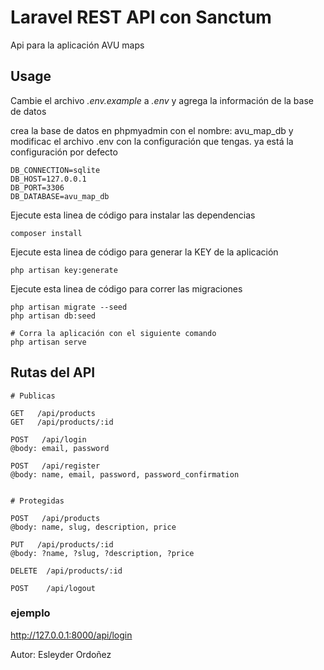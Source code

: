 # Laravel REST API con Sanctum

Api para la aplicación AVU maps
## Usage

Cambie el archivo *.env.example* a *.env* y agrega la información de la base de datos

crea la base de datos en phpmyadmin con el nombre:  avu_map_db 
y modificac el archivo .env con la configuración que tengas. 
ya está la configuración por defecto


```
DB_CONNECTION=sqlite
DB_HOST=127.0.0.1
DB_PORT=3306
DB_DATABASE=avu_map_db
```

Ejecute esta linea de código para instalar las dependencias
```
composer install
```
Ejecute esta linea de código para generar la KEY de la aplicación
```
php artisan key:generate
```
Ejecute esta linea de código para correr las migraciones 
```
php artisan migrate --seed
php artisan db:seed
```

```
# Corra la aplicación con el siguiente comando
php artisan serve
```


## Rutas del API

```
# Publicas

GET   /api/products
GET   /api/products/:id

POST   /api/login
@body: email, password

POST   /api/register
@body: name, email, password, password_confirmation


# Protegidas

POST   /api/products
@body: name, slug, description, price

PUT   /api/products/:id
@body: ?name, ?slug, ?description, ?price

DELETE  /api/products/:id

POST    /api/logout
```

### ejemplo
http://127.0.0.1:8000/api/login

Autor: Esleyder Ordoñez